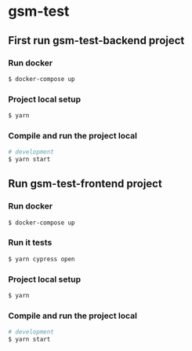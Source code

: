 # gsm-test

## First run gsm-test-backend project

### Run docker

```bash
$ docker-compose up
```

### Project local setup

```bash
$ yarn
```

### Compile and run the project local

```bash
# development
$ yarn start
```


## Run gsm-test-frontend project

### Run docker

```bash
$ docker-compose up
```

### Run it tests
```bash
$ yarn cypress open
```


### Project local setup

```bash
$ yarn
```

### Compile and run the project local

```bash
# development
$ yarn start
```